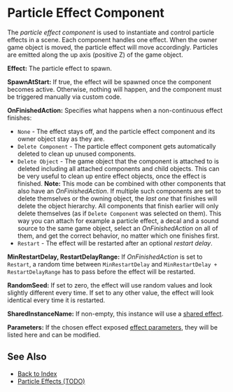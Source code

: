# Particle Effect Component

The *particle effect component* is used to instantiate and control particle effects in a scene. Each component handles one effect. When the owner game object is moved, the particle effect will move accordingly. Particles are emitted along the up axis (positive Z) of the game object.

**Effect:** The particle effect to spawn.

**SpawnAtStart:** If true, the effect will be spawned once the component becomes active. Otherwise, nothing will happen, and the component must be triggered manually via custom code.

**OnFinishedAction:** Specifies what happens when a non-continuous effect finishes:

* `None` - The effect stays off, and the particle effect component and its owner object stay as they are.
* `Delete Component` - The particle effect component gets automatically deleted to clean up unused components.
* `Delete Object` - The game object that the component is attached to is deleted including all attached components and child objects. This can be very useful to clean up entire effect objects, once the effect is finished. **Note:** This mode can be combined with other components that also have an *OnFinishedAction*. If multiple such components are set to delete themselves or the owning object, the *last one* that finishes will delete the object hierarchy. All components that finish earlier will only delete themselves (as if `Delete Component` was selected on them). This way you can attach for example a particle effect, a decal and a sound source to the same game object, select an *OnFinishedAction* on all of them, and get the correct behavior, no matter which one finishes first.
* `Restart` - The effect will be restarted after an optional *restart delay*.

**MinRestartDelay, RestartDelayRange:** If *OnFinishedAction* is set to `Restart`, a random time between `MinRestartDelay` and `MinRestartDelay + RestartDelayRange` has to pass before the effect will be restarted.

**RandomSeed:** If set to zero, the effect will use random values and look slightly different every time. If set to any other value, the effect will look identical every time it is restarted.

**SharedInstanceName:** If non-empty, this instance will use a [shared effect](particle-effects-overview.md#shared-effects).

**Parameters:** If the chosen effect exposed [effect parameters](particle-effects-overview.md#effect-parameters), they will be listed here and can be modified.

## See Also

* [Back to Index](../../index.md)
* [Particle Effects (TODO)](particle-effects-overview.md)
